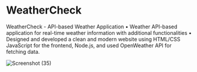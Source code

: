 # WeatherCheck
WeatherCheck - API-based Weather Application 
• Weather API-based application for real-time weather information with additional functionalities
• Designed and developed a clean and modern website using HTML/CSS JavaScript for the frontend, Node.js, and
used OpenWeather API for fetching data.

![Screenshot (35)](https://github.com/iamsuhail/WeatherCheck/assets/78575837/b4a02654-6f19-4a32-b162-8330f8d240bd)

